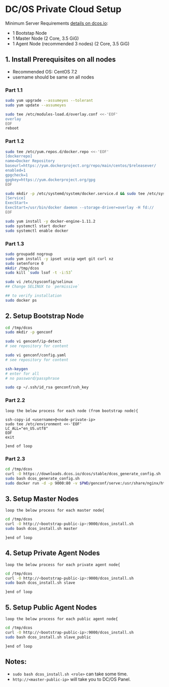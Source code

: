 
# DC/OS Private Cloud Setup

Minimum Server Requirements [details on dcos.io](https://dcos.io/docs/1.8/administration/installing/custom/system-requirements/):
 - 1 Bootstap Node
 - 1 Master Node (2 Core, 3.5 GiG)
 - 1 Agent Node (recommended 3 nodes) (2 Core, 3.5 GiG)

## 1. Install Prerequisites on all nodes
- Recommended OS: CentOS 7.2
- username should be same on all nodes

### Part 1.1
```bash
sudo yum upgrade --assumeyes --tolerant
sudo yum update --assumeyes
```
```bash
sudo tee /etc/modules-load.d/overlay.conf <<-'EOF'
overlay
EOF
reboot 
```
### Part 1.2
```bash
sudo tee /etc/yum.repos.d/docker.repo <<-'EOF'
[dockerrepo]
name=Docker Repository
baseurl=https://yum.dockerproject.org/repo/main/centos/$releasever/
enabled=1
gpgcheck=1
gpgkey=https://yum.dockerproject.org/gpg
EOF
```
```bash
sudo mkdir -p /etc/systemd/system/docker.service.d && sudo tee /etc/systemd/system/docker.service.d/override.conf <<- EOF
[Service]
ExecStart=
ExecStart=/usr/bin/docker daemon --storage-driver=overlay -H fd://
EOF
```
```bash
sudo yum install -y docker-engine-1.11.2
sudo systemctl start docker
sudo systemctl enable docker
```
### Part 1.3
```bash
sudo groupadd nogroup
sudo yum install -y ipset unzip wget git curl xz
sudo setenforce 0
mkdir /tmp/dcos
sudo kill `sudo lsof -t -i:53`
```
```bash
sudo vi /etc/sysconfig/selinux
## Change SELINUX to `permissive`
```
```bash
## to verify installation
sudo docker ps
```

## 2. Setup Bootstrap Node

```bash
cd /tmp/dcos
sudo mkdir -p genconf
```
```bash
sudo vi genconf/ip-detect
# see repository for content
```
```bash
sudo vi genconf/config.yaml
# see repository for content
```
```bash
ssh-keygen
# enter for all
# no password/passphrase
```
```bash
sudo cp ~/.ssh/id_rsa genconf/ssh_key
```

### Part 2.2
`loop the below process for each node (from bootstrap node){`
```
ssh-copy-id <username>@<node-private-ip>
sudo tee /etc/environment <<-'EOF'
LC_ALL="en_US.utf8"
EOF
exit
```
`}end of loop`

### Part 2.3
```bash
cd /tmp/dcos
curl -O https://downloads.dcos.io/dcos/stable/dcos_generate_config.sh
sudo bash dcos_generate_config.sh
sudo docker run -d -p 9000:80 -v $PWD/genconf/serve:/usr/share/nginx/html:ro nginx
```

## 3. Setup Master Nodes

`loop the below process for each master node{`
```bash
cd /tmp/dcos
curl -O http://<bootstrap-public-ip>:9000/dcos_install.sh
sudo bash dcos_install.sh master
```
`}end of loop`

## 4. Setup Private Agent Nodes

`loop the below process for each private agent node{`
```bash
cd /tmp/dcos
curl -O http://<bootstrap-public-ip>:9000/dcos_install.sh
sudo bash dcos_install.sh slave
```
`}end of loop`

## 5. Setup Public Agent Nodes

`loop the below process for each public agent node{`
```bash
cd /tmp/dcos
curl -O http://<bootstrap-public-ip>:9000/dcos_install.sh
sudo bash dcos_install.sh slave_public
```
`}end of loop`

## Notes:
 - `sudo bash dcos_install.sh <role>`  can take some time.
 - `http://<master-public-ip>` will take you to DC/OS Panel.
